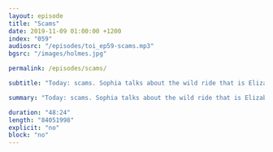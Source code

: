 ```yaml
---
layout: episode
title: "Scams"
date: 2019-11-09 01:00:00 +1200
index: "059"
audiosrc: "/episodes/toi_ep59-scams.mp3"
bgsrc: "/images/holmes.jpg"

permalink: /episodes/scams/

subtitle: "Today: scams. Sophia talks about the wild ride that is Elizabeth Holmes's Theranos. How are we scammed? What do they target? How can we protect ourselves, without losing trust and goodwill?"

summary: "Today: scams. Sophia talks about the wild ride that is Elizabeth Holmes's Theranos. How are we scammed? What do they target? How can we protect ourselves, without losing trust and goodwill?"

duration: "48:24"
length: "84051998"
explicit: "no"
block: "no" 
---
```


